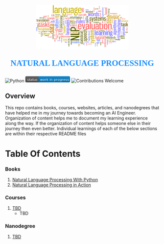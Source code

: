 <p align="center"><img width=60% src="images/natural-language-processing.jpg"></p>

<p align="center" style="color:DodgerBlue; font-family:cambria; font-variant: normal; font-size:20pt; font-weight:bold; font-weight: 900">NATURAL LANGUAGE PROCESSING 
</p>

![Python](https://camo.githubusercontent.com/de59e8e9b410aa0b9479b114040c06468ef33cfc/68747470733a2f2f696d672e736869656c64732e696f2f62616467652f707974686f6e2d76332e362b2d626c75652e737667) ![Status](images/status-work-in-progress.png) ![Contributions Welcome](https://camo.githubusercontent.com/72f84692f9f89555c176bb9e0eca9cf08d97fec9/68747470733a2f2f696d672e736869656c64732e696f2f62616467652f636f6e747269627574696f6e732d77656c636f6d652d6f72616e67652e737667)

## **Overview**
This repo contains books, courses, websites, articles, and nanodegrees that have helped me in my journey towards becoming an AI Engineer. Organization of content helps me to document my learning experience along the way. If the organization of content helps someone else in their journey then even better. Individual learnings of each of the below sections are within their respective README files 

# **Table Of Contents**

### **Books**
1. [Natural Language Processing With Python](https://www.amazon.com/Steven-Bird-ebook/dp/B0043D2E22/ref=sr_1_6?crid=33RHLQRGGG8NC&dchild=1&keywords=natural+language+processing&qid=1589399723&sprefix=natural+langauge+processing%2Caps%2C-1&sr=8-6)
2. [Natural Language Processing in Action](https://www.amazon.com/Natural-Language-Processing-Action-Understanding/dp/1617294632/ref=sr_1_1_sspa?dchild=1&keywords=natural+language+processing&qid=1591669312&sr=8-1-spons&psc=1&spLa=ZW5jcnlwdGVkUXVhbGlmaWVyPUExT1VYOFRMUUZJNTcwJmVuY3J5cHRlZElkPUEwODcwMTA3MzhPS0k4QTJUQUdUMiZlbmNyeXB0ZWRBZElkPUEwNDc1NzM4MVlHUVRNU0xOTVdUWSZ3aWRnZXROYW1lPXNwX2F0ZiZhY3Rpb249Y2xpY2tSZWRpcmVjdCZkb05vdExvZ0NsaWNrPXRydWU=)


### **Courses**
1. [TBD]()
   * TBD


### **Nanodegree**
1. [TBD]()

